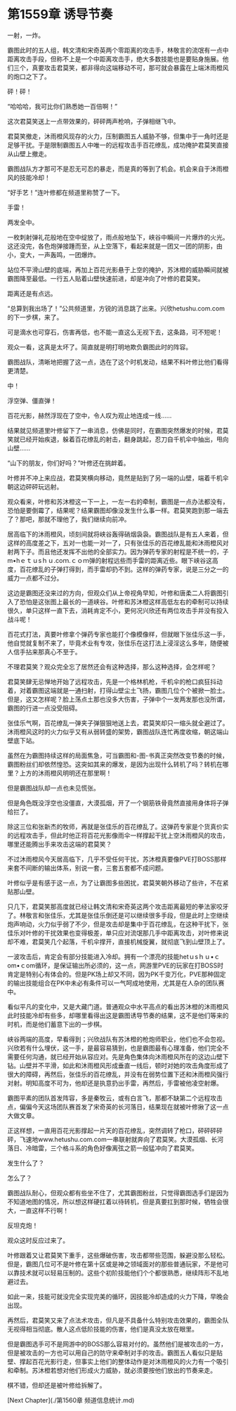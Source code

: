 # 第1559章 诱导节奏

一射，一炸。

霸图此时的五人组，韩文清和宋奇英两个零距离的攻击手，林敬言的流氓有一点中距离攻击手段，但称不上是一个中距离攻击手，绝大多数技能也是要贴身施展。他们三个，真要攻击君莫笑，都非得向这端移动不可，那可就会暴露在上端沐雨橙风的炮口之下了。

砰！砰！

“哈哈哈，我可比你们熟悉她一百倍啊！”

这次君莫笑送上一点带效果的，砰砰两声枪响，子弹相继飞中。

君莫笑撤走，沐雨橙风现存的火力，压制霸图五人威胁不够，但集中于一角时还是足够干扰。于是限制霸图五人中唯一的远程攻击手百花缭乱，成功掩护君莫笑直接从山壁上撤走。

霸图战队方才那可不是忍无可忍的暴走，而是真的等到了机会。机会来自于沐雨橙风的技能冷却！

“好手艺！”连叶修都在频道里称赞了一下。

手雷！

两发全中。

一枚刺射弹礼花般地在空中绽放了，雨点般地坠下，峡谷中瞬间一片爆炸的火光。这还没完，各色炮弹接踵而至，从上空落下，看起来就是一团又一团的阴影，由小，变大，一声轰鸣，一团爆炸。

站位不平滑山壁的底端，再加上百花光影悬于上空的掩护，苏沐橙的威胁瞬间就被霸图降至最低。一行五人贴着山壁快速前进，却是冲向了叶修的君莫笑。

距离还是有点远。

“总算到我出场了！”公共频道里，方锐的消息跳了出来。兴欣hetushu.com.com的下一步棋，来了。

可是滴水也可穿石，伤害再低，也不能一直这么无视下去，这条路，可不短呢！

观众一看，这真是太坏了。简直就是明打明地欺负霸图此时的阵容。

霸图战队，清晰地把握了这一点，选在了这个时机发动，结果不料叶修比他们看得更清楚。

中！

浮空弹、僵直弹！

百花光影，赫然浮现在了空中，令人叹为观止地连成一线……

结果就见频道里叶修留下了一串消息，仿佛是同时，在霸图突然爆发的时候，君莫笑就已经开始疾退，躲着百花缭乱的射击，翻身跳起，忍刀自千机伞中抽出，甩向山壁……

“山下的朋友，你们好吗？”叶修还在挑衅着。

叶修并不冲上来应战，君莫笑横向移动，竟然是贴到了另一端的山壁，端着千机伞朝这边砰砰玩远射。

观众看来，叶修和苏沐橙这一下一上，一左一右的牵制，霸图是一点办法都没有，恐怕是要倒霉了，结果呢？结果霸图却像没发生什么事一样。君莫笑跑到那一端去了？那吧，那就不理他了，我们继续向前冲。

居高临下的沐雨橙风，顷刻间就将峡谷轰得硝烟袅袅。霸图战队是有五人来着，但这样的高度差之下，五对一也能一对一了，只有张佳乐的百花缭乱能和沐雨橙风对射两下子。而且他还发挥不出他的全部实力。因为弹药专家的射程是不统一的，子m•hｅｔｕsｈｕ.coｍ.ｃｏｍ弹的射程远些而手雷的距离近些。眼下峡谷这高度，百花缭乱的子弹打得到，而手雷却扔不到。这样的弹药专家，说是三分之一的威力一点都不过分。

这边是霸图还没来过的方向，但观众们从上帝视角早知，叶修和唐柔二人将霸图引入了恐怕是这张图上最长的一道峡谷。叶修和苏沐橙这样高低左右的牵制可以持续很久，单只这样一直下去，消耗肯定不小，更何况兴欣还有两位攻击手并没有投入战斗呢！

百花式打法，真要叶修拿个弹药专家也能打个像模像样，但就眼下张佳乐这一手，他自觉就复制不来了，毕竟术业有专攻，张佳乐在这打法上浸淫这么多年，随便被人信手拈来那真心不至于。

不理君莫笑？观众完全忘了居然还会有这种选择，那么这种选择，会怎样呢？

君莫笑肆无忌惮地开始了远程攻击，先是一个格林机枪，千机伞的枪口疯狂抖动着，对着霸图这端就是一通扫射，打得山壁尘土飞扬，霸图几位个个被掀一脸土。但是，这又怎样呢？脸上荡点土那也没多大伤害，子弹中个一发两发那也没所谓，霸图的行进一点没受阻碍。

张佳乐气啊，百花缭乱一弹夹子弹狠狠地送上去，君莫笑却只一缩头就全避过了。沐雨橙风这时的火力似乎又有从弱转盛的架势，霸图战队连忙再度收缩，朝这端山壁底下站。

虽然在为霸图持续这样的局面焦急，可当霸图和-图-书真正突然改变节奏的时候，霸图粉丝们却依然惶恐。这突如其来的爆发，是因为出现什么转机了吗？转机在哪里？上方的沐雨橙风明明还在那里啊！

但是霸图战队却一点也未见慌张。

但是角色既没浮空也没僵直，大漠孤烟，开了一个钢筋铁骨竟然直接用身体将子弹给拦了。

除这三位和张新杰的牧师，再就是张佳乐的百花缭乱了。这弹药专家是个货真价实的远程攻击手，但此时他正将百花光影像雨伞一样撑起干扰上空沐雨橙风的攻击，哪里还能腾出手来攻击这端的君莫笑？

不过沐雨橙风今天居高临下，几乎不受任何干扰，苏沐橙真要像PVE打BOSS那样来套不间断的输出体系，别说一套，三套五套都不成问题。

叶修似乎是有感于这一点，为了让霸图多些困扰，君莫笑朝外移动了些许，不在紧贴那山壁。

只几下，君莫笑那高度就已经让韩文清和宋奇英这两个攻击距离最短的拳法家咬牙了。林敬言和张佳乐，尤其是张佳乐倒还是可以继续很多手段，但是此时上空继续炮声响动，火力似乎弱了不少，但是攻击却是集中于百花缭乱，在这种干扰下，张佳乐对叶修的干扰效果也变得极差，单只应对流氓那几手中距离攻击，对叶修来说却不难，君莫笑几个起落，千机伞撑开，直接机械旋翼，就彻底飞到山壁顶上了。

一波攻击后，肯定会有部分技能进入冷却。拥有一个漂亮的技能hetｕsｈｕ•ｃom•ｃom循环，是保证输出所必须的，这一点，网游里PVE的玩家在打BOSS时肯定是特别心有体会的。但是PK场上却又不同，因为PK千变万化，PVE那种固定的输出技能组合在PK中未必有条件可以一气呵成地使用，尤其是在人杂的团队赛中。

看似平凡的变化中，又是大藏门道。普通观众中水平高点的看出苏沐橙的沐雨橙风此时技能冷却有些多，却哪里看得出这是霸图诱导节奏的结果，这不是他们等来的时机，而是他们蓄意下出的一步棋。

峡谷两端的高度，早看得到；兴欣战队有苏沐橙的枪炮师职业，他们也不会忽视。兴欣若有什么埋伏，这一手，是最容易猜到，也是霸图最有心理准备，他们完全不需要任何沟通，就已经开始从容应对。先是角色集体向沐雨橙风所在的这边山壁下钻。山壁并不平滑，如此和沐雨橙风形成垂直一线后，顿时对她的攻击角度形成了很大的障碍，再然后，张佳乐的百花缭乱，并没有在弱势位置下还和沐雨橙风强行对射。明知高度不可为，他却还是执意扔出手雷，再然后，手雷被他凌空射爆。

霸图平素的团队首发阵容，多是秦牧云，或有白言飞，那都不缺第二个远程攻击点，偏偏今天这场团队赛首发了宋奇英的长河落日，结果现在就被叶修揪了这一点大做文章。

正这样想，一直用百花光影撑起一片天的百花缭乱，突然调转了枪口，砰砰砰砰砰，飞速地www.hetushu.com.com一串联射就奔向了君莫笑。大漠孤烟、长河落日、冷暗雷，三个格斗系的角色好像离弦之箭一般猛冲向了君莫笑。

发生什么了？

怎么了？

霸图战队耐心，但观众都有些坐不住了，尤其霸图粉丝，只觉得霸图选手们是因为不知道地图的情况，所以想这样硬扛着以待转机，但是真要扛到那时候，牺牲会很大，一直这样不行啊！

反坦克炮！

观众这时反应过来了。

叶修跟着又让君莫笑下重手，这些爆破伤害，攻击都带些范围，躲避没那么轻松。但是，霸图几位可不是叶修在第十区或是神之领域面对的那些普通玩家，不是他可以靠技术就可以轻易压制的。这些个初阶技能他们个个都很熟悉，继续阵形不乱地避过去。

如此一来，技能可就没完全实现完美的循环，因技能冷却造成的火力下降，早晚会出现。

再然后，君莫笑又来了点法术攻击，但凡是不具备什么特别攻击效果的，霸图全队无视得相当彻底。散人这点低阶技能的伤害，他们是真没太放在眼里。

但是霸图选手可不是网游中的BOSS那么容易对付的。虽然他们是被攻击的一方，但是被攻击的一方也可以用自己的防守来牵制对手的攻击。霸图五人看似只是贴壁、撑起百花光影行走，但事实上他们的整体动作是对沐雨橙风的火力有一个吸引和牵制。苏沐橙若想对他们形成火力威胁，就必须要按他们放出的节奏来走。

棋不错，但却还是被叶修给拆解了。



[Next Chapter](./第1560章 频道信息统计.md)